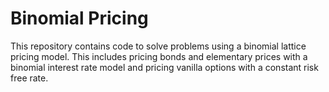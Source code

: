 # Binomial Pricing #

This repository contains code to solve problems using a binomial lattice pricing model.
This includes pricing bonds and elementary prices with a binomial interest rate model and pricing vanilla options with a constant risk free rate.
